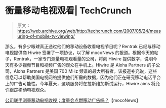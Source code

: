 # 衡量移动电视观看| TechCrunch

> 原文：<https://web.archive.org/web/http://techcrunch.com/2007/05/24/measuring-of-mobile-tv-viewing/>

那么，有多少眼球真正通过他们的移动设备收看电视节目呢？Rentrak 已经与移动电视提供商 Hiwire 签署了一项协议，以了解 mocoNews 的报道。根据今天的帖子，Rentrak，一家专门测量电视观看量的公司，将向 Hiwire 提供数字，说明今天有多少视频节目和视频广告的观众在手机上。Hiwire 是 Aloha Partners 的子公司，Aloha Partners 是美国 700 MHz 频谱的最大所有者。该报道补充说，这些信息可以帮助美国电视网络提供他们所需的数据，因为他们正在研究移动电话平台上的广告可能性。今年夏天，这项服务将在拉斯维加斯试运行，Hiwire aims 将允许跟踪移动电视观众。

[公司联手测量移动电视收视；度量会点燃移动广告吗？](https://web.archive.org/web/20141204122857/http://www.moconews.net/entry/419-companies-tie-up-to-measure-mobile-tv-viewing-will-metrics-ignite-mobil/)【mocoNews】